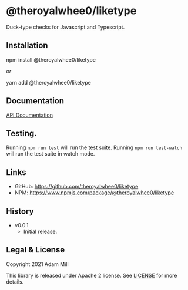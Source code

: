 # @theroyalwhee0/liketype
Duck-type checks for Javascript and Typescript.


## Installation
npm install @theroyalwhee0/liketype

*or*

yarn add @theroyalwhee0/liketype


## Documentation
[API Documentation](https://theroyalwhee0.github.io/liketype/)


## Testing.
Running ```npm run test``` will run the test suite. Running ```npm run test-watch``` will run the test suite in watch mode.


## Links
- GitHub: https://github.com/theroyalwhee0/liketype
- NPM: https://www.npmjs.com/package/@theroyalwhee0/liketype


## History
- v0.0.1
  - Initial release.


## Legal & License
Copyright 2021 Adam Mill

This library is released under Apache 2 license. See [LICENSE](https://github.com/theroyalwhee0/liketype/blob/master/LICENSE) for more details.
